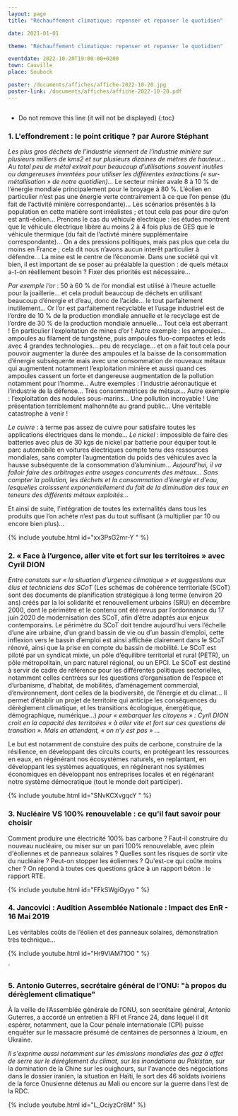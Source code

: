 ```yaml
---
layout: page
title: "Réchauffement climatique: repenser et repanser le quotidien"

date: 2021-01-01

theme: "Réchauffement climatique: repenser et repanser le quotidien"

eventdate: 2022-10-20T19:00:00+0200
town: Cauville
place: Soubock

poster: /documents/affiches/affiche-2022-10-20.jpg
poster-link: /documents/affiches/affiche-2022-10-20.pdf
---
```


<a href="{{page.poster-link}}">
    <img data-src="{{page.poster}}" class="lazyload" alt=""/>
</a>


* Do not remove this line (it will not be displayed) 
{:toc}

### 1. L'effondrement : le point critique ? par Aurore Stéphant

*Les plus gros déchets de l’industrie viennent de l’industrie minière sur plusieurs milliers de kms2 et sur plusieurs dizaines de mètres de hauteur... Au total peu de métal extrait pour beaucoup d’utilisations souvent inutiles ou dangereuses inventées pour utiliser les différentes extractions (« sur-métallisation » de notre quotidien)...* Le secteur minier avale 8 à 10 % de l’énergie mondiale principalement pour le broyage à 80 %. L’éolien en particulier n’est pas une énergie verte contrairement à ce que l’on pense (du fait de l’activité minière correspondante)... Les scénarios présentés à la population en cette matière sont irréalistes ; et tout cela pas pour dire qu’on est anti-éolien... Prenons le cas du véhicule électrique : les études montrent que le véhicule électrique libère au moins 2 à 4 fois plus de GES que le véhicule thermique (du fait de l’activté minère supplémentaire correspondante)... On a des pressions politiques, mais pas plus que cela du moins en France ; cela dit nous n’avons aucun interêt particulier à défendre... La mine est le centre de l’économie. Dans une société qui vit bien, il est important de se poser au préalable la question : de quels métaux a-t-on réelllement besoin ? Fixer des priorités est nécessaire... 

*Par exemple l’or* : 50 à 60 % de l’or mondial est utilisé à l’heure actuelle pour la joaillerie... et cela produit beaucoup de déchets en utilisant beaucoup d’énergie et d’eau, donc de l’acide... le tout parfaitement inutilement... Or l’or est parfaitement recyclable et l’usage industriel est de l’ordre de 10 % de la production mondiale annuelle et le recyclage est de l’ordre de 30 % de la production mondiale annuelle... Tout cela est aberrant ! En particulier l’exploitatiun de mines d’or !
Autre exemple : les ampoules... ampoules au filament de tungstène, puis ampoules fluo-compactes et leds avec 4 grandes technologies... peu de recyclage... et on a fait tout cela pour pouvoir augmenter la durée des ampoules et la baisse de la consommation d’énergie subséquente mais avec une consommation de nouveaux métaux qui augmentent notamment l’exploitation minière et aussi quand ces ampoules cassent un forte et dangereuse augmentation de la pollution notamment pour l’homme... 
Autre exemples : l’industrie aéronautique et l’industrie de la défense... Très consommatrices de métaux...
Autre exemple : l’exploitation des nodules sous-marins... Une pollution incroyable ! Une présentation terriblement malhonnête au grand public... Une véritable catastrophe à venir !

*Le cuivre* : à terme pas assez de cuivre pour satisfaire toutes les applications électriques dans le monde...
*Le nickel* : impossible de faire des batteries avec plus de 30 kgs de nickel par batterie pour équiper tout le parc automobile en voitures électriques compte tenu des ressources mondiales, sans compter l’augmentation du poids des véhicules avec la hausse subséquente de la consommation d’aluminium... 
*Aujourd’hui, il va falloir faire des arbitrages entre usages concurrents des métaux...
Sans compter la pollution, les déchets et la consommation d’énergie et d’eau, lesquelles croisssent exponentiellement du fait de la diminution des taux en teneurs des différents métaux exploités...*
 
Et ainsi de suite, l’intégration de toutes les externalités dans tous les produits que l’on achète 
n’est pas du tout suffisant (à multiplier par 10 ou encore bien plus)... 

{% include youtube.html id="xx3PsG2mr-Y
" %}

### 2. « Face à l’urgence, aller vite et fort sur les territoires » avec Cyril DION

*Entre constats sur « la situation d’urgence climatique » et suggestions aux élus et techniciens des SCoT* (Les schémas de cohérence territoriale (SCoT) sont des documents de planification stratégique à long terme (environ 20 ans) créés par la loi solidarité et renouvellement urbains (SRU) en décembre 2000, dont le périmètre et le contenu ont été revus par l’ordonnance du 17 juin 2020 de modernisation des SCoT, afin d’être adaptés aux enjeux contemporains. Le périmètre du SCoT doit tendre aujourd’hui vers l’échelle d’une aire urbaine, d’un grand bassin de vie ou d’un bassin d’emploi, cette inflexion vers le bassin d’emploi est ainsi affichée clairement dans le SCoT rénové, ainsi que la prise en compte du bassin de mobilité. Le SCoT est piloté par un syndicat mixte, un pôle d’équilibre territorial et rural (PETR), un pôle métropolitain, un parc naturel régional, ou un EPCI. Le SCoT est destiné à servir de cadre de référence pour les différentes politiques sectorielles, notamment celles centrées sur les questions d’organisation de l’espace et d’urbanisme, d’habitat, de mobilités, d’aménagement commercial, d’environnement, dont celles de la biodiversité, de l’énergie et du climat... Il permet d’établir un projet de territoire qui anticipe les conséquences du dérèglement climatique, et les transitions écologique, énergétique, démographique, numérique...) *pour « embarquer les citoyens » : Cyril DION croit en la capacité des territoires « à aller vite et fort sur ces questions de transition ». Mais en attendant, « on n’y est pas » ...* 

Le but est notamment de constuire des puits de carbone, construire de la résilience, en développant des circuits courts, en protégeant les ressources en eaux, en régénérant nos écosystèmes naturels, en replantant, en développant les systèmes aquatiques, en régénerant nos systèmes économiques en développant nos entreprises locales et en régénarant notre système démocratique (tout le monde doit participer).
 
{% include youtube.html id="SNvKCXvgqcY
" %}

### 3. Nucléaire VS 100% renouvelable : ce qu'il faut savoir pour choisir

Comment produire une électricité 100% bas carbone ? Faut-il construire du nouveau nucléaire, ou miser sur un pari 100% renouvelable, avec plein d'éoliennes et de panneaux solaires ? Quelles sont les risques de sortir vite du nucléaire ? Peut-on stopper les éoliennes ? Qu'est-ce qui coûte moins cher ? On répond à toutes ces questions grâce à un rapport béton : le rapport RTE.
 
{% include youtube.html id="FFkSWgiGyyo
" %}

### 4. Jancovici : Audition Assemblée Nationale : Impact des EnR - 16 Mai 2019


Les véritables coûts de l’éolien et des panneaux solaires, démonstration très technique...
 
{% include youtube.html id="Hr9VlAM71O0
" %}

`
### 5. Antonio Guterres, secrétaire général de l’ONU: "à propos du dérèglement climatique"

À la veille de l’Assemblée générale de l’ONU, son secrétaire général, Antonio Guterres, a accordé un entretien à RFI et France 24, dans lequel il dit espérer, notamment, que la Cour pénale internationale (CPI) puisse enquêter sur le massacre présumé de centaines de personnes à Izioum, en Ukraine. 

*Il s'exprime aussi notamment sur les émissions mondiales des gaz à effet de serre sur le dérèglement du climat, sur les inondations au Pakistan,* sur la domination de la Chine sur les ouighours, sur l'avancée des négociations dans le dossier iranien, la situation en Haïti, le sort des 46 soldats ivoiriens de la force Onusienne détenus au Mali ou encore sur la guerre dans l’est de la RDC.

{% include youtube.html id="L_OciyzCr8M" %}
